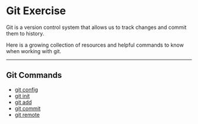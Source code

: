 # Git Exercise 

Git is a version control system that allows us to track changes and commit them to history.

Here is a growing collection of resources and helpful commands to know when working with git.

---
## Git Commands
- [git config](./commands/config.md)
- [git init](./commands/Init.md)
- [git add](./Commands/Add.md)
- [git commit](./Commands/Commit.md)
- [git remote](./Commands/Remote.md)
